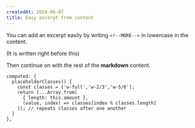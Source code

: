 ```yaml
---
createdAt: 2024-06-07
title: Easy excerpt from content
---
```


You can add an excerpt easily by writing `<!--MORE-->` in lowercase in the content.

<!--more-->
(It is written right before this)

Then continue on with the rest of the **markdown** content.

```js{4,7}[posts.vue]
computed: {
  placeholderClasses() {
    const classes = ['w-full','w-2/3','w-5/6'];
    return [...Array.from(
      { length: this.amount },
      (value, index) => classes[index % classes.length]
    )]; // repeats classes after one another
  }
},
```